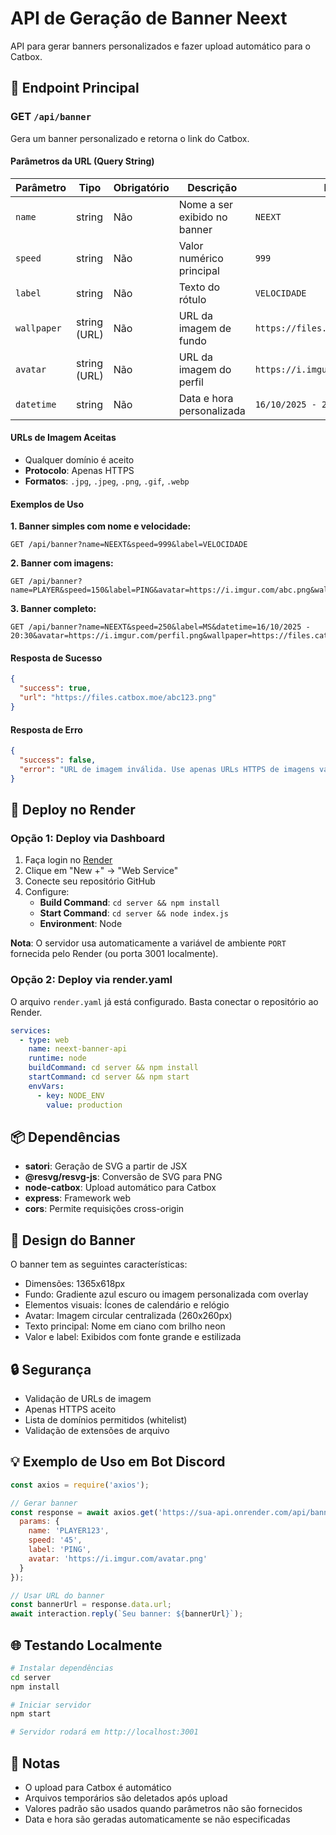 # API de Geração de Banner Neext

API para gerar banners personalizados e fazer upload automático para o Catbox.

## 🚀 Endpoint Principal

### GET `/api/banner`

Gera um banner personalizado e retorna o link do Catbox.

#### Parâmetros da URL (Query String)

| Parâmetro | Tipo | Obrigatório | Descrição | Exemplo |
|-----------|------|-------------|-----------|---------|
| `name` | string | Não | Nome a ser exibido no banner | `NEEXT` |
| `speed` | string | Não | Valor numérico principal | `999` |
| `label` | string | Não | Texto do rótulo | `VELOCIDADE` |
| `wallpaper` | string (URL) | Não | URL da imagem de fundo | `https://files.catbox.moe/abc123.jpg` |
| `avatar` | string (URL) | Não | URL da imagem do perfil | `https://i.imgur.com/xyz.png` |
| `datetime` | string | Não | Data e hora personalizada | `16/10/2025 - 20:31` |

#### URLs de Imagem Aceitas

- Qualquer domínio é aceito
- **Protocolo**: Apenas HTTPS
- **Formatos**: `.jpg`, `.jpeg`, `.png`, `.gif`, `.webp`

#### Exemplos de Uso

**1. Banner simples com nome e velocidade:**
```
GET /api/banner?name=NEEXT&speed=999&label=VELOCIDADE
```

**2. Banner com imagens:**
```
GET /api/banner?name=PLAYER&speed=150&label=PING&avatar=https://i.imgur.com/abc.png&wallpaper=https://files.catbox.moe/bg.jpg
```

**3. Banner completo:**
```
GET /api/banner?name=NEEXT&speed=250&label=MS&datetime=16/10/2025 - 20:30&avatar=https://i.imgur.com/perfil.png&wallpaper=https://files.catbox.moe/fundo.jpg
```

#### Resposta de Sucesso

```json
{
  "success": true,
  "url": "https://files.catbox.moe/abc123.png"
}
```

#### Resposta de Erro

```json
{
  "success": false,
  "error": "URL de imagem inválida. Use apenas URLs HTTPS de imagens válidas."
}
```

## 🔧 Deploy no Render

### Opção 1: Deploy via Dashboard

1. Faça login no [Render](https://render.com)
2. Clique em "New +" → "Web Service"
3. Conecte seu repositório GitHub
4. Configure:
   - **Build Command**: `cd server && npm install`
   - **Start Command**: `cd server && node index.js`
   - **Environment**: Node

**Nota**: O servidor usa automaticamente a variável de ambiente `PORT` fornecida pelo Render (ou porta 3001 localmente).

### Opção 2: Deploy via render.yaml

O arquivo `render.yaml` já está configurado. Basta conectar o repositório ao Render.

```yaml
services:
  - type: web
    name: neext-banner-api
    runtime: node
    buildCommand: cd server && npm install
    startCommand: cd server && npm start
    envVars:
      - key: NODE_ENV
        value: production
```

## 📦 Dependências

- **satori**: Geração de SVG a partir de JSX
- **@resvg/resvg-js**: Conversão de SVG para PNG
- **node-catbox**: Upload automático para Catbox
- **express**: Framework web
- **cors**: Permite requisições cross-origin

## 🎨 Design do Banner

O banner tem as seguintes características:
- Dimensões: 1365x618px
- Fundo: Gradiente azul escuro ou imagem personalizada com overlay
- Elementos visuais: Ícones de calendário e relógio
- Avatar: Imagem circular centralizada (260x260px)
- Texto principal: Nome em ciano com brilho neon
- Valor e label: Exibidos com fonte grande e estilizada

## 🔒 Segurança

- Validação de URLs de imagem
- Apenas HTTPS aceito
- Lista de domínios permitidos (whitelist)
- Validação de extensões de arquivo

## 💡 Exemplo de Uso em Bot Discord

```javascript
const axios = require('axios');

// Gerar banner
const response = await axios.get('https://sua-api.onrender.com/api/banner', {
  params: {
    name: 'PLAYER123',
    speed: '45',
    label: 'PING',
    avatar: 'https://i.imgur.com/avatar.png'
  }
});

// Usar URL do banner
const bannerUrl = response.data.url;
await interaction.reply(`Seu banner: ${bannerUrl}`);
```

## 🌐 Testando Localmente

```bash
# Instalar dependências
cd server
npm install

# Iniciar servidor
npm start

# Servidor rodará em http://localhost:3001
```

## 📝 Notas

- O upload para Catbox é automático
- Arquivos temporários são deletados após upload
- Valores padrão são usados quando parâmetros não são fornecidos
- Data e hora são geradas automaticamente se não especificadas
